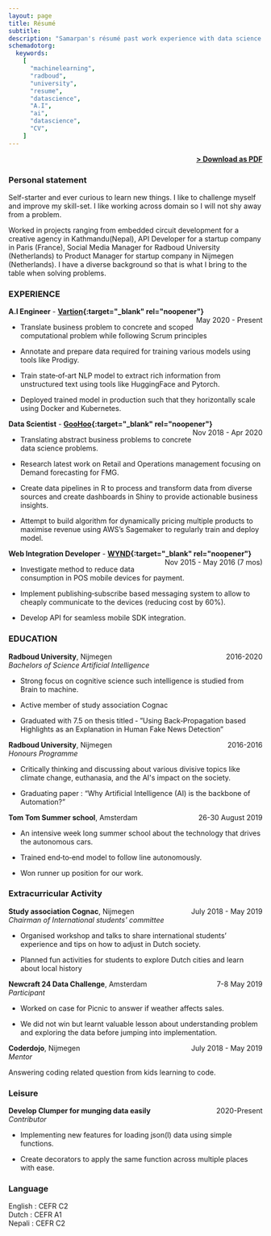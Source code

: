 ```yaml
---
layout: page
title: Résumé
subtitle:
description: "Samarpan's résumé past work experience with data science and A.I technology and academic life."
schemadotorg:
  keywords:
    [
      "machinelearning",
      "radboud",
      "university",
      "resume",
      "datascience",
      "A.I",
      "ai",
      "datascience",
      "CV",
    ]
---
```


<span style="float: right; "><a href="{{ '/assets/SamarpanRai_CV.pdf' | prepend: site.baseurl }}"><strong>> Download as PDF</strong></a> </span>
<br>

### Personal statement

Self-starter and ever curious to learn new things. I like to challenge myself and improve my skill-set. I like working across domain so I will not shy away from a problem.

Worked in projects ranging from embedded circuit development for a creative agency in Kathmandu(Nepal), API Developer for a startup company in Paris (France), Social Media Manager for Radboud University (Netherlands) to Product Manager for startup company in Nijmegen (Netherlands). I have a diverse background so that is what I bring to the table when solving problems.

### EXPERIENCE

**A.I Engineer** - **[Vartion](https://vartion.com/){:target="\_blank" rel="noopener"}** <span style="float: right; ">May 2020 - Present </span>

- Translate business problem to concrete and scoped computational problem while following Scrum principles

- Annotate and prepare data required for training various models using tools like Prodigy.

- Train state‐of‐art NLP model to extract rich information from unstructured text using tools like HuggingFace and Pytorch.

- Deployed trained model in production such that they horizontally scale using Docker and Kubernetes.

**Data Scientist** - **[GooHoo](https://www.goohoo.nl/){:target="\_blank" rel="noopener"}** <span style="float: right; ">Nov 2018 - Apr 2020</span>

- Translating abstract business problems to concrete data science problems.

- Research latest work on Retail and Operations management focusing on Demand forecasting for FMG.

- Create data pipelines in R to process and transform data from diverse sources and create dashboards in Shiny to provide actionable business
  insights.

- Attempt to build algorithm for dynamically pricing multiple products to maximise revenue using AWS’s Sagemaker to regularly train and deploy
  model.

**Web Integration Developer** - **[WYND](https://www.wynd.eu/){:target="\_blank" rel="noopener"}** <span style="float: right; ">Nov 2015 - May 2016 (7 mos)</span>

- Investigate method to reduce data consumption in POS mobile devices for payment.

- Implement publishing‐subscribe based messaging system to allow to cheaply communicate to the devices (reducing cost by 60%).

- Develop API for seamless mobile SDK integration.

### EDUCATION

**Radboud University**, Nijmegen <span style="float: right; ">2016-2020</span> <br />
_Bachelors of Science Artificial Intelligence_

- Strong focus on cognitive science such intelligence is studied from Brain to machine.

- Active member of study association Cognac

- Graduated with 7.5 on thesis titled ‐ ”Using Back‐Propagation based Highlights as an Explanation in Human Fake News Detection”

**Radboud University**, Nijmegen <span style="float: right; ">2016-2016</span> <br />
_Honours Programme_

- Critically thinking and discussing about various divisive topics like climate change, euthanasia, and the AI's impact on the society.

- Graduating paper : “Why Artificial Intelligence (AI) is the backbone of Automation?”

**Tom Tom Summer school**, Amsterdam <span style="float: right; ">26-30 August 2019</span> <br />

- An intensive week long summer school about the technology that drives the autonomous cars.

- Trained end‐to‐end model to follow line autonomously.

- Won runner up position for our work.

### Extracurricular Activity

**Study association Cognac**, Nijmegen <span style="float: right; ">July 2018 - May 2019</span> <br />
_Chairman of International students' committee_

- Organised workshop and talks to share international students’ experience and tips on how to adjust in Dutch society.

- Planned fun activities for students to explore Dutch cities and learn about local history

**Newcraft 24 Data Challenge**, Amsterdam <span style="float: right; ">7-8 May 2019</span> <br />
_Participant_

- Worked on case for Picnic to answer if weather affects sales.

- We did not win but learnt valuable lesson about understanding problem and exploring the data before jumping into implementation.

**Coderdojo**, Nijmegen <span style="float: right; ">July 2018 - May 2019</span> <br />
_Mentor_

Answering coding related question from kids learning to code.

### Leisure

**Develop Clumper for munging data easily**<span style="float: right; ">2020-Present</span> <br />
_Contributor_

- Implementing new features for loading json(l) data using simple functions.

- Create decorators to apply the same function across multiple places with ease.

### Language

English : CEFR C2 <br />
Dutch : CEFR A1 <br />
Nepali : CEFR C2 <br />

